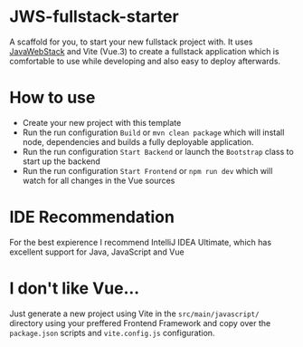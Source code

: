# JWS-fullstack-starter
A scaffold for you, to start your new fullstack project with. It uses [JavaWebStack](https://github.com/JavaWebStack) and Vite (Vue.3) to create a fullstack application which is comfortable to use while developing and also easy to deploy afterwards.

# How to use
- Create your new project with this template
- Run the run configuration `Build` or `mvn clean package` which will install node, dependencies and builds a fully deployable application.
- Run the run configuration `Start Backend` or launch the `Bootstrap` class to start up the backend
- Run the run configuration `Start Frontend` or `npm run dev` which will watch for all changes in the Vue sources

# IDE Recommendation
For the best expierence I recommend IntelliJ IDEA Ultimate, which has excellent support for Java, JavaScript and Vue

# I don't like Vue...
Just generate a new project using Vite in the `src/main/javascript/` directory using your preffered Frontend Framework and copy over the `package.json` scripts and `vite.config.js` configuration.